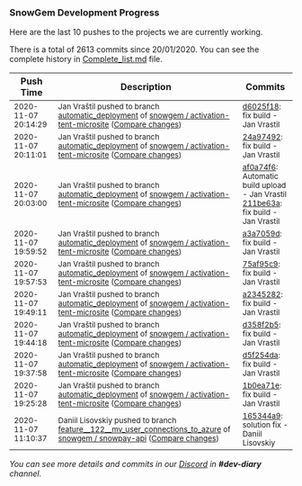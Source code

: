 
### SnowGem Development Progress

Here are the last 10 pushes to the projects we are currently working.

There is a total of 2613 commits since 20/01/2020. You can see the complete history in
 [Complete_list.md](Complete_list.md) file.

| Push Time | Description | Commits |
| --- | --- | --- |
| <sub>2020-11-07 20:14:29</sub> | <sub>Jan Vraštil pushed to branch [automatic\_deployment](https://gitlab.com/snowgem/activation-tent-microsite/commits/automatic_deployment) of [snowgem / activation\-tent\-microsite](https://gitlab.com/snowgem/activation-tent-microsite) ([Compare changes](https://gitlab.com/snowgem/activation-tent-microsite/compare/24a97492e24b311503016f51da3419251ffdc99c...d6025f180caa17d277e80deb94baa7bbdd18221d))</sub> | <sub>[d6025f18](https://gitlab.com/snowgem/activation-tent-microsite/-/commit/d6025f180caa17d277e80deb94baa7bbdd18221d): fix build - Jan Vrastil</sub> |
| <sub>2020-11-07 20:11:01</sub> | <sub>Jan Vraštil pushed to branch [automatic\_deployment](https://gitlab.com/snowgem/activation-tent-microsite/commits/automatic_deployment) of [snowgem / activation\-tent\-microsite](https://gitlab.com/snowgem/activation-tent-microsite) ([Compare changes](https://gitlab.com/snowgem/activation-tent-microsite/compare/211be63a017a9ddc3e46161d29f1a8d1587bc328...24a97492e24b311503016f51da3419251ffdc99c))</sub> | <sub>[24a97492](https://gitlab.com/snowgem/activation-tent-microsite/-/commit/24a97492e24b311503016f51da3419251ffdc99c): fix build - Jan Vrastil</sub> |
| <sub>2020-11-07 20:03:00</sub> | <sub>Jan Vraštil pushed to branch [automatic\_deployment](https://gitlab.com/snowgem/activation-tent-microsite/commits/automatic_deployment) of [snowgem / activation\-tent\-microsite](https://gitlab.com/snowgem/activation-tent-microsite) ([Compare changes](https://gitlab.com/snowgem/activation-tent-microsite/compare/a3a7059d66693f54fdef32f6cef9d4749baee3fd...211be63a017a9ddc3e46161d29f1a8d1587bc328))</sub> | <sub>[af0a74f6](https://gitlab.com/snowgem/activation-tent-microsite/-/commit/af0a74f6d052f9cfffe42f766054895472ca26c1): Automatic build upload - Jan Vrastil<br>[211be63a](https://gitlab.com/snowgem/activation-tent-microsite/-/commit/211be63a017a9ddc3e46161d29f1a8d1587bc328): fix build - Jan Vrastil</sub> |
| <sub>2020-11-07 19:59:52</sub> | <sub>Jan Vraštil pushed to branch [automatic\_deployment](https://gitlab.com/snowgem/activation-tent-microsite/commits/automatic_deployment) of [snowgem / activation\-tent\-microsite](https://gitlab.com/snowgem/activation-tent-microsite) ([Compare changes](https://gitlab.com/snowgem/activation-tent-microsite/compare/75af95c9e9e6ea6a27cdf40c882b9b18a9db4e1c...a3a7059d66693f54fdef32f6cef9d4749baee3fd))</sub> | <sub>[a3a7059d](https://gitlab.com/snowgem/activation-tent-microsite/-/commit/a3a7059d66693f54fdef32f6cef9d4749baee3fd): fix build - Jan Vrastil</sub> |
| <sub>2020-11-07 19:57:53</sub> | <sub>Jan Vraštil pushed to branch [automatic\_deployment](https://gitlab.com/snowgem/activation-tent-microsite/commits/automatic_deployment) of [snowgem / activation\-tent\-microsite](https://gitlab.com/snowgem/activation-tent-microsite) ([Compare changes](https://gitlab.com/snowgem/activation-tent-microsite/compare/a23452824fc5b5c9d22aaaa23d20912c5d22acf2...75af95c9e9e6ea6a27cdf40c882b9b18a9db4e1c))</sub> | <sub>[75af95c9](https://gitlab.com/snowgem/activation-tent-microsite/-/commit/75af95c9e9e6ea6a27cdf40c882b9b18a9db4e1c): fix build - Jan Vrastil</sub> |
| <sub>2020-11-07 19:49:11</sub> | <sub>Jan Vraštil pushed to branch [automatic\_deployment](https://gitlab.com/snowgem/activation-tent-microsite/commits/automatic_deployment) of [snowgem / activation\-tent\-microsite](https://gitlab.com/snowgem/activation-tent-microsite) ([Compare changes](https://gitlab.com/snowgem/activation-tent-microsite/compare/d358f2b5157941a235a6d932fce78b491cb2a9f3...a23452824fc5b5c9d22aaaa23d20912c5d22acf2))</sub> | <sub>[a2345282](https://gitlab.com/snowgem/activation-tent-microsite/-/commit/a23452824fc5b5c9d22aaaa23d20912c5d22acf2): fix build - Jan Vrastil</sub> |
| <sub>2020-11-07 19:44:18</sub> | <sub>Jan Vraštil pushed to branch [automatic\_deployment](https://gitlab.com/snowgem/activation-tent-microsite/commits/automatic_deployment) of [snowgem / activation\-tent\-microsite](https://gitlab.com/snowgem/activation-tent-microsite) ([Compare changes](https://gitlab.com/snowgem/activation-tent-microsite/compare/d5f254da02842cd55bde2251f9b418d55e32a45a...d358f2b5157941a235a6d932fce78b491cb2a9f3))</sub> | <sub>[d358f2b5](https://gitlab.com/snowgem/activation-tent-microsite/-/commit/d358f2b5157941a235a6d932fce78b491cb2a9f3): fix build - Jan Vrastil</sub> |
| <sub>2020-11-07 19:37:58</sub> | <sub>Jan Vraštil pushed to branch [automatic\_deployment](https://gitlab.com/snowgem/activation-tent-microsite/commits/automatic_deployment) of [snowgem / activation\-tent\-microsite](https://gitlab.com/snowgem/activation-tent-microsite) ([Compare changes](https://gitlab.com/snowgem/activation-tent-microsite/compare/1b0ea71e4206dd5adbdaf140e7125a21c11db428...d5f254da02842cd55bde2251f9b418d55e32a45a))</sub> | <sub>[d5f254da](https://gitlab.com/snowgem/activation-tent-microsite/-/commit/d5f254da02842cd55bde2251f9b418d55e32a45a): fix build - Jan Vrastil</sub> |
| <sub>2020-11-07 19:25:28</sub> | <sub>Jan Vraštil pushed to branch [automatic\_deployment](https://gitlab.com/snowgem/activation-tent-microsite/commits/automatic_deployment) of [snowgem / activation\-tent\-microsite](https://gitlab.com/snowgem/activation-tent-microsite) ([Compare changes](https://gitlab.com/snowgem/activation-tent-microsite/compare/48c4a414a560e8699bd649732aef0b453ed89977...1b0ea71e4206dd5adbdaf140e7125a21c11db428))</sub> | <sub>[1b0ea71e](https://gitlab.com/snowgem/activation-tent-microsite/-/commit/1b0ea71e4206dd5adbdaf140e7125a21c11db428): fix build - Jan Vrastil</sub> |
| <sub>2020-11-07 11:10:37</sub> | <sub>Daniil Lisovskiy pushed to branch [feature\_\_122\_\_mv\_user\_connections\_to\_azure](https://gitlab.com/snowgem/snowpay-api/commits/feature__122__mv_user_connections_to_azure) of [snowgem / snowpay\-api](https://gitlab.com/snowgem/snowpay-api) ([Compare changes](https://gitlab.com/snowgem/snowpay-api/compare/c800fda9933cfb962b0864ff589177b118e28a9b...165344a954cd89e8fbe2beefc6e0c307fa75011f))</sub> | <sub>[165344a9](https://gitlab.com/snowgem/snowpay-api/-/commit/165344a954cd89e8fbe2beefc6e0c307fa75011f): solution fix - Daniil Lisovskiy</sub> |

_You can see more details and commits in our [Discord](https://discord.gg/zumGnbg) in **#dev-diary** channel._
